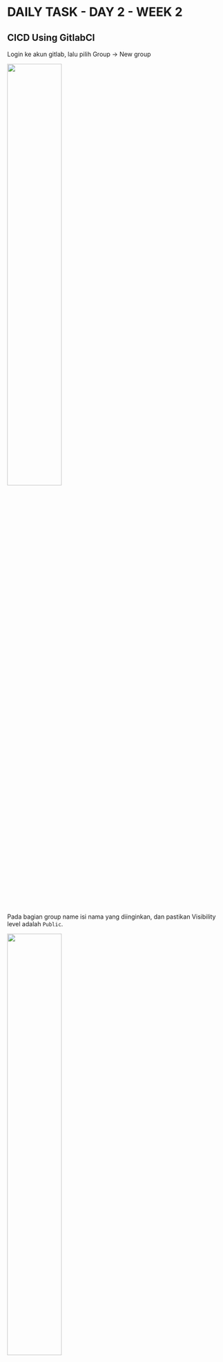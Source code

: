 # DAILY TASK - DAY 2 - WEEK 2

## CICD Using GitlabCI

Login ke akun gitlab, lalu pilih Group -> New group

<img src="https://github.com/fadil05me/devops20-dumbways-AhmadFadillah/assets/45775729/8e573c71-21f8-464e-9a7c-3994b2da66af" width="50%" />

Pada bagian group name isi nama yang diinginkan, dan pastikan Visibility level adalah ```Public```.

<img src="https://github.com/fadil05me/devops20-dumbways-AhmadFadillah/assets/45775729/61ef371f-15b8-4ae0-8b74-2013422cdcca" width="50%" />

Selanjutnya, bisa sesuaikan dengan kebutuhan...

<img src="https://github.com/fadil05me/devops20-dumbways-AhmadFadillah/assets/45775729/84421989-9a2e-4fad-8a65-8ce60781adc8" width="50%" />

Jika sudah terbuat, buat project baru dengan mengklik ```Create new project```.

<img src="https://github.com/fadil05me/devops20-dumbways-AhmadFadillah/assets/45775729/58cebef9-88d8-478f-bae1-fe9bbb615e13" width="50%" />

Pilih ```Create blank project```.

<img src="https://github.com/fadil05me/devops20-dumbways-AhmadFadillah/assets/45775729/ca4978e6-29d1-4ddd-8aa3-4c6c2a861cfb" width="50%" />

Project name isi nama project yang nantinya akan dijadikan sebagai alamat repository. Dan pada bagian ```Visibility Level``` pastikan ganti ke ```Public```.

<img src="https://github.com/fadil05me/devops20-dumbways-AhmadFadillah/assets/45775729/58e28ca4-3217-48d4-9772-7d37dc0b8cf3" width="50%" />

Jika sudah dibuat, maka akan muncul seperti ini.

<img src=images/muncul.png/>

Selanjutnya Klik ```Preferences```.

<img src=images/pref.png/>

Lalu Klik ```SSH Keys``` -> ```Add new key```

<img src="https://github.com/fadil05me/devops20-dumbways-AhmadFadillah/assets/45775729/0eebe32d-2cf9-415e-bbec-02d3b2146cce" width="50%" />

Disini masukkan public key dari server frontend.

<img src="https://github.com/fadil05me/devops20-dumbways-AhmadFadillah/assets/45775729/0201e7e6-8f51-4c6c-87df-575b413c98b7" width="50%" />

Jika sudah, masuk ke server frontend dan lakukan test koneksi ssh.
```
ssh -T git@gitlab.com
```
<img src=images/cekssh.png/>

Selanjutnya masuk ke folder dimana server frontend berada.

<img src=images/masukdir.png/>

Jalankan command berikut. Sesuaikan username dan emailnya.
```
git config --global user.name "Team 2" && git config --global user.email "email@gmail.com"
```

Jika sudah, Lakukan initialisasi dan push ke gitlab repository.
```
git init && git remote add origin git@gitlab.com:your_group/your_repo.git && git add . && git commit -m "Initial commit" && git push origin main
```

Cek kembali repository yang barusan dibuat.

<img src=images/cekdir.png/>

Kembali lagi ke directory server frontend, lalu buat file dengan nama ```.gitlab-ci.yml```

<img src=images/vimgitlab.png/>

Kemudian, masukkan script berikut. Sesuaikan dengan keperluan.
```
stages:
  - pull
  - build
  - test
  - deploy
  - push
variables:
  GIT_REPOSITORY: "https://gitlab.com/faridaslam1/frontendfarid.git"
  GIT_BRANCH: "main"

pull:
  stage: pull
  image: alpine:latest
  before_script:
    - apk add --no-cache openssh-client
    - mkdir -p ~/.ssh
    - echo "$SSH_PRIVATE_KEY" > ~/.ssh/id_rsa
    - chmod 600 ~/.ssh/id_rsa
  script:
    - ssh -o StrictHostKeyChecking=no -i ~/.ssh/id_rsa $USERNAME@$BUILD_HOST "
       cd $WORKDIR &&
       git pull"

build:
  stage: build
  image: alpine:latest
  before_script:
    - apk add --no-cache openssh-client
    - mkdir -p ~/.ssh
    - echo "$SSH_PRIVATE_KEY" > ~/.ssh/id_rsa
    - chmod 600 ~/.ssh/id_rsa
  script:
    - ssh -o StrictHostKeyChecking=no -i ~/.ssh/id_rsa $USERNAME@$BUILD_HOST "
        cd $WORKDIR &&
        docker build -t $DOCKER_IMAGE . "
  dependencies:
    - pull

test:
  stage: test
  image: alpine:latest
  before_script:
    - apk add --no-cache openssh-client
    - mkdir -p ~/.ssh
    - echo "$SSH_PRIVATE_KEY" > ~/.ssh/id_rsa
    - chmod 600 ~/.ssh/id_rsa
  script:
    - ssh -o StrictHostKeyChecking=no -i ~/.ssh/id_rsa $USERNAME@$BUILD_HOST "
        docker run -d -p 3005:3000 --name testconn $DOCKER_IMAGE &&
        if wget -q --spider http://127.0.0.1:3005/; then echo 'Website up'; else echo 'Website down'; fi &&
        docker stop testconn &&
        docker rm testconn"


deploy:
  stage: deploy
  image: alpine:latest
  before_script:
    - apk add --no-cache openssh-client
    - mkdir -p ~/.ssh
    - echo "$SSH_PRIVATE_KEY" > ~/.ssh/id_rsa
    - chmod 600 ~/.ssh/id_rsa
  script:
    - ssh -o StrictHostKeyChecking=no -i ~/.ssh/id_rsa $USERNAME@$BUILD_HOST "
        cd $DEPLOY_DIR &&
        docker compose -f docker-compose-frontend.yaml down &&
        docker compose -f docker-compose-frontend.yaml up -d"
  dependencies:
    - build
```

Jika sudah disimpan.

Selanjutnya Login ke ```Docker Hub```. Lalu buat repository baru.

<img src=images/sign.png/>

Masukkan nama repository dan pastikan Visibility ```Public```.

<img src=images/create.png/>

Jika sudah dibuat, kembali ke gitlab -> Settings -> CI/CD -> Variables -> Expand -> Add Variable.

<img src="https://github.com/fadil05me/devops20-dumbways-AhmadFadillah/assets/45775729/6d638848-cb7d-4461-aa05-b83fc74f66af" width="50%" />

Masukkan semua variable yang dibutuhkan.

<img src=images/var.png/>

Berikut adalah variable yang dibutuhkan.

<img src="https://github.com/fadil05me/devops20-dumbways-AhmadFadillah/assets/45775729/a6409c40-54dc-4500-b8f6-fecdf8e4c707" width="60%" />

Jika sudah, kembali ke server frontend lalu push perubahan ke repository.

Cek di gitlab -> Build -> Pipelines.

<img src=images/pipeline.png/>

Nanti akan berjalan secara otomatis.

<img src="https://github.com/fadil05me/devops20-dumbways-AhmadFadillah/assets/45775729/343648ac-c315-4e5c-9599-a37810753854" width="70%" />

Jika proses sudah selesai tanpa error maka akan tampil seperti ini.

<img src=images/cekberhasil.png/>

Selanjutnya pergi ke Settings -> Integrations -> Cari Discord Notifications -> Configure.

<img src="https://github.com/fadil05me/devops20-dumbways-AhmadFadillah/assets/45775729/1b3c7c70-41e2-4cc3-b843-dc75f7a62e94" width="70%" />

Pastikan ```Enable Integration``` terceklist. Dan semua terceklist kecuali dipaling bawah.

<img src=images/discord.png/>